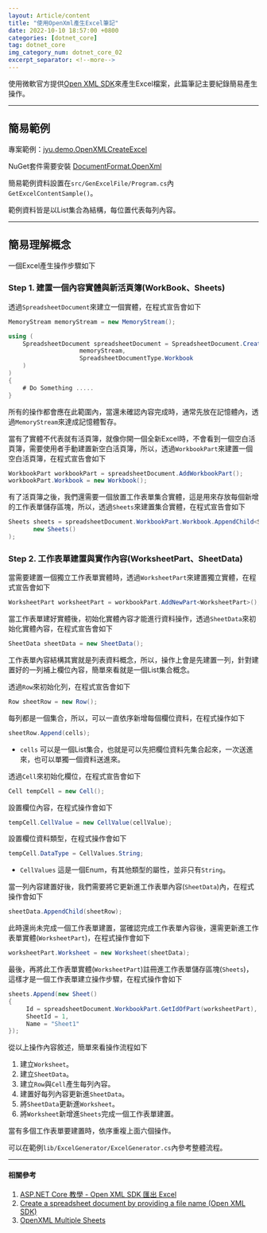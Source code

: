 ```yaml
---
layout: Article/content
title: "使用OpenXml產生Excel筆記"
date: 2022-10-10 18:57:00 +0800
categories: [dotnet_core]
tag: dotnet_core
img_category_num: dotnet_core_02
excerpt_separator: <!--more-->
---
```


<!--more-->

使用微軟官方提供[Open XML SDK](https://github.com/OfficeDev/Open-XML-SDK)來產生Excel檔案，此篇筆記主要紀錄簡易產生操作。

---

## 簡易範例

專案範例：[jyu.demo.OpenXMLCreateExcel](https://github.com/s123600g/jyu.demo.OpenXMLCreateExcel)

NuGet套件需要安裝 [DocumentFormat.OpenXml](https://www.nuget.org/packages/DocumentFormat.OpenXml/)

簡易範例資料設置在`src/GenExcelFile/Program.cs`內`GetExcelContentSample()`。

範例資料皆是以List集合為結構，每位置代表每列內容。

---

## 簡易理解概念

一個Excel產生操作步驟如下

### Step 1. 建置一個內容實體與新活頁簿(WorkBook、Sheets)

透過`SpreadsheetDocument`來建立一個實體，在程式宣告會如下

```csharp
MemoryStream memoryStream = new MemoryStream();

using (
    SpreadsheetDocument spreadsheetDocument = SpreadsheetDocument.Create(
                    memoryStream,
                    SpreadsheetDocumentType.Workbook
    )
)
{
    # Do Something .....   
}
```

所有的操作都會應在此範圍內，當還未確認內容完成時，通常先放在記憶體內，透過`MemoryStream`來達成記憶體暫存。

當有了實體不代表就有活頁簿，就像你開一個全新Excel時，不會看到一個空白活頁簿，需要使用者手動建置新空白活頁簿，所以，透過`WorkbookPart`來建置一個空白活頁簿，在程式宣告會如下

```csharp
WorkbookPart workbookPart = spreadsheetDocument.AddWorkbookPart();
workbookPart.Workbook = new Workbook();
```

有了活頁簿之後，我們還需要一個放置工作表單集合實體，這是用來存放每個新增的工作表單儲存區塊，所以，透過`Sheets`來建置集合實體，在程式宣告會如下

```csharp
Sheets sheets = spreadsheetDocument.WorkbookPart.Workbook.AppendChild<Sheets>(
       new Sheets()
);
```

### Step 2. 工作表單建置與實作內容(WorksheetPart、SheetData)

當需要建置一個獨立工作表單實體時，透過`WorksheetPart`來建置獨立實體，在程式宣告會如下

```csharp
WorksheetPart worksheetPart = workbookPart.AddNewPart<WorksheetPart>();
```

當工作表單建好實體後，初始化實體內容才能進行資料操作，透過`SheetData`來初始化實體內容，在程式宣告會如下

```csharp
SheetData sheetData = new SheetData();
```

工作表單內容結構其實就是列表資料概念，所以，操作上會是先建置一列，針對建置好的一列補上欄位內容，簡單來看就是一個List集合概念。

透過`Row`來初始化列，在程式宣告會如下
```csharp
Row sheetRow = new Row();
```

每列都是一個集合，所以，可以一直依序新增每個欄位資料，在程式操作如下

```csharp
sheetRow.Append(cells);
```

- `cells` 可以是一個List集合，也就是可以先把欄位資料先集合起來，一次送進來，也可以單獨一個資料送進來。


透過`Cell`來初始化欄位，在程式宣告會如下
```csharp
Cell tempCell = new Cell();
```

設置欄位內容，在程式操作會如下
```csharp
tempCell.CellValue = new CellValue(cellValue);
```

設置欄位資料類型，在程式操作會如下
```csharp
tempCell.DataType = CellValues.String;
```
- `CellValues` 這是一個Enum，有其他類型的屬性，並非只有`String`。

當一列內容建置好後，我們需要將它更新進工作表單內容(`SheetData`)內，在程式操作會如下
```csharp
sheetData.AppendChild(sheetRow);
```

此時還尚未完成一個工作表單建置，當確認完成工作表單內容後，還需更新進工作表單實體(`WorksheetPart`)，在程式操作會如下
```csharp
worksheetPart.Worksheet = new Worksheet(sheetData);
```

最後，再將此工作表單實體(`WorksheetPart`)註冊進工作表單儲存區塊(`Sheets`)，這樣才是一個工作表單建立操作步驟，在程式操作會如下
```csharp
sheets.Append(new Sheet()
{
     Id = spreadsheetDocument.WorkbookPart.GetIdOfPart(worksheetPart), 
     SheetId = 1,
     Name = "Sheet1"
});
```

從以上操作內容敘述，簡單來看操作流程如下
1. 建立`Worksheet`。
2. 建立`SheetData`。
3. 建立`Row`與`Cell`產生每列內容。
4. 建置好每列內容更新進`SheetData`。
5. 將`SheetData`更新進`Worksheet`。
6. 將`Worksheet`新增進`Sheets`完成一個工作表單建置。

當有多個工作表單要建置時，依序重複上面六個操作。

可以在範例`lib/ExcelGenerator/ExcelGenerator.cs`內參考整體流程。

<script src="https://gist.github.com/s123600g/6a03a5e303eab4b62800d7f307c3120d.js"></script>

---

#### 相關參考

1. [ASP.NET Core 教學 - Open XML SDK 匯出 Excel](https://blog.johnwu.cc/article/asp-net-core-export-to-excel.html)
2. [Create a spreadsheet document by providing a file name (Open XML SDK)](https://learn.microsoft.com/en-us/office/open-xml/how-to-create-a-spreadsheet-document-by-providing-a-file-name#sample-code)
3. [OpenXML Multiple Sheets](https://stackoverflow.com/a/22230453)

